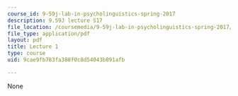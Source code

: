 ```yaml
---
course_id: 9-59j-lab-in-psycholinguistics-spring-2017
description: 9.59J lecture S17
file_location: /coursemedia/9-59j-lab-in-psycholinguistics-spring-2017/9cae9fb783fa388f0c8d54043b891afb_MIT9_59jS17_lec1.pdf
file_type: application/pdf
layout: pdf
title: Lecture 1
type: course
uid: 9cae9fb783fa388f0c8d54043b891afb

---
```

None